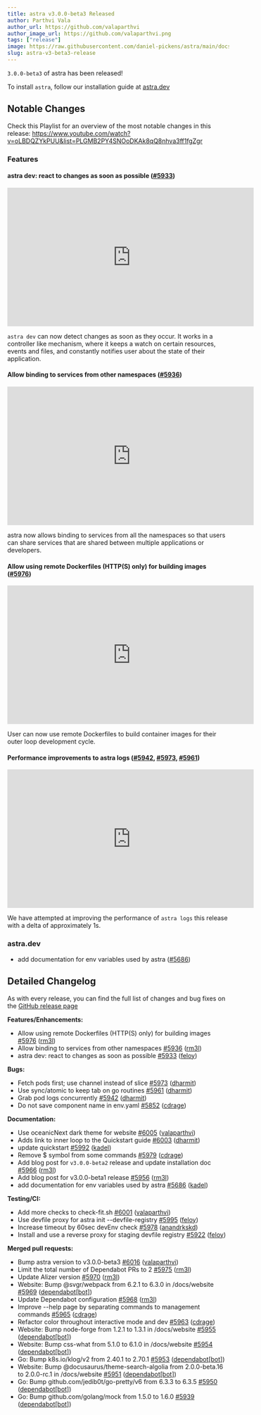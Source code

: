 ```yaml
---
title: astra v3.0.0-beta3 Released
author: Parthvi Vala
author_url: https://github.com/valaparthvi
author_image_url: https://github.com/valaparthvi.png
tags: ["release"]
image: https://raw.githubusercontent.com/daniel-pickens/astra/main/docs/website/static/img/logo.png
slug: astra-v3-beta3-release
---
```


`3.0.0-beta3` of astra has been released!

<!--truncate-->

To install `astra`, follow our installation guide at [astra.dev](/docs/overview/installation)

## Notable Changes

Check this Playlist for an overview of the most notable changes in this release:
https://www.youtube.com/watch?v=oLBDQZYkPUU&list=PLGMB2PY4SNOoDKAk8qQ8nhva3ff1fgZgr

### Features

#### astra dev: react to changes as soon as possible ([#5933](https://github\.com/danielpickens/astra/pull/5933))

<iframe width="560" height="315" src="https://www.youtube.com/embed/oLBDQZYkPUU" title="astra dev reacting to changes" frameborder="0" allow="accelerometer; autoplay; clipboard-write; encrypted-media; gyroscope; picture-in-picture" allowfullscreen></iframe>

`astra dev` can now detect changes as soon as they occur. It works in a controller like mechanism, where it keeps a watch on certain resources, events and files, and constantly notifies user about the state of their application. 

#### Allow binding to services from other namespaces ([\#5936](https://github\.com/danielpickens/astra/pull/5936))

<iframe width="560" height="315" src="https://www.youtube.com/embed/k2IzeIJ-SO4" title="astra add binding: Listing (and binding to) service instances from other namespaces" frameborder="0" allow="accelerometer; autoplay; clipboard-write; encrypted-media; gyroscope; picture-in-picture" allowfullscreen></iframe>

astra now allows binding to services from all the namespaces so that users can share services that are shared between multiple applications or developers.

#### Allow using remote Dockerfiles \(HTTP\(S\) only\) for building images ([\#5976](https://github\.com/danielpickens/astra/pull/5976))

<iframe width="560" height="315" src="https://www.youtube.com/embed/PNY29IGRbIk" title="Building container images using remote Dockerfiles" frameborder="0" allow="accelerometer; autoplay; clipboard-write; encrypted-media; gyroscope; picture-in-picture" allowfullscreen></iframe>

User can now use remote Dockerfiles to build container images for their outer loop development cycle.

#### Performance improvements to astra logs ([\#5942](https://github\.com/danielpickens/astra/pull/5942), [\#5973](https://github\.com/danielpickens/astra/pull/5973), [\#5961](https://github\.com/danielpickens/astra/pull/5961))

<iframe width="560" height="315" src="https://www.youtube.com/embed/tfIOhU7H4zI" title="astra logs performance" frameborder="0" allow="accelerometer; autoplay; clipboard-write; encrypted-media; gyroscope; picture-in-picture" allowfullscreen></iframe>

We have attempted at improving the performance of `astra logs` this release with a delta of approximately 1s.

### astra.dev
- add documentation for env variables used by astra ([\#5686](https://github\.com/danielpickens/astra/pull/5686))

## Detailed Changelog

As with every release, you can find the full list of changes and bug fixes on the [GitHub release page](https://github\.com/danielpickens/astra/releases/tag/v3.0.0-beta3)

**Features/Enhancements:**

- Allow using remote Dockerfiles \(HTTP\(S\) only\) for building images [\#5976](https://github\.com/danielpickens/astra/pull/5976) ([rm3l](https://github.com/rm3l))
- Allow binding to services from other namespaces [\#5936](https://github\.com/danielpickens/astra/pull/5936) ([rm3l](https://github.com/rm3l))
- astra dev: react to changes as soon as possible [\#5933](https://github\.com/danielpickens/astra/pull/5933) ([feloy](https://github.com/feloy))

**Bugs:**

- Fetch pods first; use channel instead of slice [\#5973](https://github\.com/danielpickens/astra/pull/5973) ([dharmit](https://github.com/dharmit))
- Use sync/atomic to keep tab on go routines [\#5961](https://github\.com/danielpickens/astra/pull/5961) ([dharmit](https://github.com/dharmit))
- Grab pod logs concurrently [\#5942](https://github\.com/danielpickens/astra/pull/5942) ([dharmit](https://github.com/dharmit))
- Do not save component name in env.yaml [\#5852](https://github\.com/danielpickens/astra/pull/5852) ([cdrage](https://github.com/cdrage))

**Documentation:**

- Use oceanicNext dark theme for website [\#6005](https://github\.com/danielpickens/astra/pull/6005) ([valaparthvi](https://github.com/valaparthvi))
- Adds link to inner loop to the Quickstart guide [\#6003](https://github\.com/danielpickens/astra/pull/6003) ([dharmit](https://github.com/dharmit))
- update quickstart [\#5992](https://github\.com/danielpickens/astra/pull/5992) ([kadel](https://github.com/kadel))
- Remove $ symbol from some commands [\#5979](https://github\.com/danielpickens/astra/pull/5979) ([cdrage](https://github.com/cdrage))
- Add blog post for `v3.0.0-beta2` release and update installation doc [\#5966](https://github\.com/danielpickens/astra/pull/5966) ([rm3l](https://github.com/rm3l))
- Add blog post for v3.0.0-beta1 release [\#5956](https://github\.com/danielpickens/astra/pull/5956) ([rm3l](https://github.com/rm3l))
- add documentation for env variables used by astra [\#5686](https://github\.com/danielpickens/astra/pull/5686) ([kadel](https://github.com/kadel))

**Testing/CI:**

- Add more checks to check-fit.sh [\#6001](https://github\.com/danielpickens/astra/pull/6001) ([valaparthvi](https://github.com/valaparthvi))
- Use devfile proxy for astra init --devfile-registry [\#5995](https://github\.com/danielpickens/astra/pull/5995) ([feloy](https://github.com/feloy))
- Increase timeout by 60sec devEnv check [\#5978](https://github\.com/danielpickens/astra/pull/5978) ([anandrkskd](https://github.com/anandrkskd))
- Install and use a reverse proxy for staging devfile registry [\#5922](https://github\.com/danielpickens/astra/pull/5922) ([feloy](https://github.com/feloy))

**Merged pull requests:**

- Bump astra version to v3.0.0-beta3 [\#6016](https://github\.com/danielpickens/astra/pull/6016) ([valaparthvi](https://github.com/valaparthvi))
- Limit the total number of Dependabot PRs to 2 [\#5975](https://github\.com/danielpickens/astra/pull/5975) ([rm3l](https://github.com/rm3l))
- Update Alizer version [\#5970](https://github\.com/danielpickens/astra/pull/5970) ([rm3l](https://github.com/rm3l))
- Website: Bump @svgr/webpack from 6.2.1 to 6.3.0 in /docs/website [\#5969](https://github\.com/danielpickens/astra/pull/5969) ([dependabot[bot]](https://github.com/apps/dependabot))
- Update Dependabot configuration [\#5968](https://github\.com/danielpickens/astra/pull/5968) ([rm3l](https://github.com/rm3l))
- Improve --help page by separating commands to management commands [\#5965](https://github\.com/danielpickens/astra/pull/5965) ([cdrage](https://github.com/cdrage))
- Refactor color throughout interactive mode and dev [\#5963](https://github\.com/danielpickens/astra/pull/5963) ([cdrage](https://github.com/cdrage))
- Website: Bump node-forge from 1.2.1 to 1.3.1 in /docs/website [\#5955](https://github\.com/danielpickens/astra/pull/5955) ([dependabot[bot]](https://github.com/apps/dependabot))
- Website: Bump css-what from 5.1.0 to 6.1.0 in /docs/website [\#5954](https://github\.com/danielpickens/astra/pull/5954) ([dependabot[bot]](https://github.com/apps/dependabot))
- Go: Bump k8s.io/klog/v2 from 2.40.1 to 2.70.1 [\#5953](https://github\.com/danielpickens/astra/pull/5953) ([dependabot[bot]](https://github.com/apps/dependabot))
- Website: Bump @docusaurus/theme-search-algolia from 2.0.0-beta.16 to 2.0.0-rc.1 in /docs/website [\#5951](https://github\.com/danielpickens/astra/pull/5951) ([dependabot[bot]](https://github.com/apps/dependabot))
- Go: Bump github.com/jedib0t/go-pretty/v6 from 6.3.3 to 6.3.5 [\#5950](https://github\.com/danielpickens/astra/pull/5950) ([dependabot[bot]](https://github.com/apps/dependabot))
- Go: Bump github.com/golang/mock from 1.5.0 to 1.6.0 [\#5939](https://github\.com/danielpickens/astra/pull/5939) ([dependabot[bot]](https://github.com/apps/dependabot))

